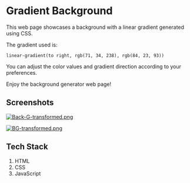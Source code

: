 
# Gradient Background
 
This web page showcases a background with a linear gradient generated using CSS.


The gradient used is:

```linear-gradient(to right, rgb(71, 34, 238), rgb(84, 23, 93)) ```

You can adjust the color values and gradient direction according to your preferences.

Enjoy the background generator web page!


## Screenshots

[![Back-G-transformed.png](https://i.postimg.cc/ZKd3Mdt6/Back-G-transformed.png)](https://postimg.cc/JGRGythh)

[![BG-transformed.png](https://i.postimg.cc/d1fkWq5W/BG-transformed.png)](https://postimg.cc/vgWZTdF9)
## Tech Stack

1. HTML
2. CSS
3. JavaScript


